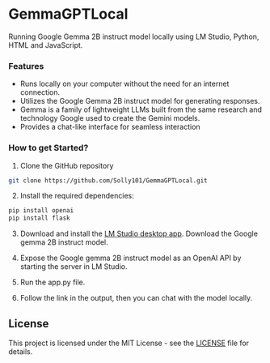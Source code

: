 # GemmaGPTLocal
Running Google Gemma 2B instruct model locally using LM Studio, Python, HTML and JavaScript.

### Features
- Runs locally on your computer without the need for an internet connection.
- Utilizes the Google Gemma 2B instruct model for generating responses.
- Gemma is a family of lightweight LLMs built from the same research and technology Google used to create the Gemini models.
- Provides a chat-like interface for seamless interaction

### How to get Started?

1. Clone the GitHub repository

```bash
git clone https://github.com/Solly101/GemmaGPTLocal.git
```
2. Install the required dependencies:

```bash
pip install openai
pip install flask
```
3. Download and install the [LM Studio desktop app](https://lmstudio.ai/). Download the Google gemma 2B instruct model.

4. Expose the  Google gemma 2B instruct model as an OpenAI API by starting the server in LM Studio. 

5. Run the app.py file.

6. Follow the link in the output, then you can chat with the model locally.
   
   


## License
This project is licensed under the MIT License - see the [LICENSE](LICENSE) file for details.
